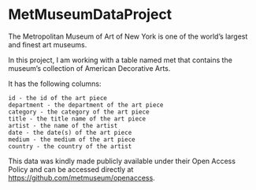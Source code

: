 # MetMuseumDataProject

The Metropolitan Museum of Art of New York is one of the world’s largest and finest art museums.

In this project, I am working with a table named met that contains the museum’s collection of American Decorative Arts.

It has the following columns:

    id - the id of the art piece
    department - the department of the art piece
    category - the category of the art piece
    title - the title name of the art piece
    artist - the name of the artist
    date - the date(s) of the art piece
    medium - the medium of the art piece
    country - the country of the artist

This data was kindly made publicly available under their Open Access Policy and can be accessed directly at https://github.com/metmuseum/openaccess.
